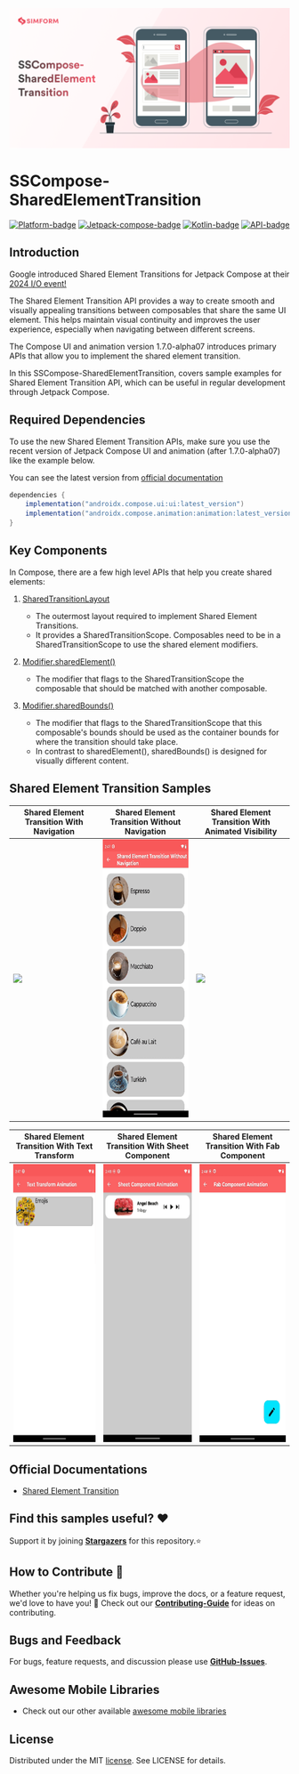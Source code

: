 ![](/gif/SharedElementBanner.png)

# SSCompose-SharedElementTransition

<div align="center">

[![Platform-badge]][Platform]
[![Jetpack-compose-badge]][Jetpack-Compose]
[![Kotlin-badge]][Kotlin]
[![API-badge]][API]

</div>

## Introduction

Google introduced Shared Element Transitions for Jetpack Compose at their [2024 I/O event!][Google-IO-Event-Link]

The Shared Element Transition API provides a way to create smooth and visually appealing transitions between composables that share the same UI element. This helps maintain visual continuity and improves the user experience, especially when navigating between different screens.

The Compose UI and animation version 1.7.0-alpha07 introduces primary APIs that allow you to implement the shared element transition.

In this SSCompose-SharedElementTransition, covers sample examples for Shared Element Transition API, which can be useful in regular development through Jetpack Compose.

## Required Dependencies

To use the new Shared Element Transition APIs, make sure you use the recent version of Jetpack Compose UI and animation (after 1.7.0-alpha07) like the example below.

You can see the latest version from [official documentation][Compose-Latest-Version]
```groovy
dependencies {
    implementation("androidx.compose.ui:ui:latest_version")
    implementation("androidx.compose.animation:animation:latest_version")
}
```
## Key Components

In Compose, there are a few high level APIs that help you create shared elements:

1. [SharedTransitionLayout][SharedTransitionLayout]
    - The outermost layout required to implement Shared Element Transitions. 
    - It provides a SharedTransitionScope. Composables need to be in a SharedTransitionScope to use the shared element modifiers.
   
2. [Modifier.sharedElement()][SharedElement]
    - The modifier that flags to the SharedTransitionScope the composable that should be matched with another composable.
   
3. [Modifier.sharedBounds()][SharedBounds]
    - The modifier that flags to the SharedTransitionScope that this composable's bounds should be used as the container bounds for where the transition should take place. 
    - In contrast to sharedElement(), sharedBounds() is designed for visually different content.

## Shared Element Transition Samples

| Shared Element Transition With Navigation              | Shared Element Transition Without Navigation              | Shared Element Transition With Animated Visibility             |
|--------------------------------------------------------|-----------------------------------------------------------|----------------------------------------------------------------|
| <img src="/gif/SETWithNavigation.gif" height="500px"/> | <img src="/gif/SETWithoutNavigation.gif" height="500px"/> | <img src="/gif/SETWithAnimatedVisibility.gif" height="500px"/> |


| Shared Element Transition With Text Transform      | Shared Element Transition With Sheet Component      | Shared Element Transition With Fab Component               |
|----------------------------------------------------|-----------------------------------------------------|------------------------------------------------------------| 
| <img src="/gif/TextTransform.gif" height="500px"/> | <img src="/gif/SheetAnimation.gif" height="500px"/> | <img src="/gif/FabComponentAnimation.gif" height="500px"/> |

## Official Documentations
- [Shared Element Transition][Shared-Element-Transition]

## Find this samples useful? ❤️
Support it by joining __[Stargazers]__ for this repository.⭐

## How to Contribute 🤝

Whether you're helping us fix bugs, improve the docs, or a feature request, we'd love to have you! 💪
Check out our __[Contributing-Guide]__ for ideas on contributing.

## Bugs and Feedback
For bugs, feature requests, and discussion please use __[GitHub-Issues]__.

## Awesome Mobile Libraries
- Check out our other available [awesome mobile libraries][Awesome-Mobile-Libraries]

## License
Distributed under the MIT [license][MIT-License]. See LICENSE for details.

<!-- Reference Links -->
[API]:                          https://developer.android.com/tools/releases/platforms#8.0

[Awesome-Mobile-Libraries]:     https://github.com/SimformSolutionsPvtLtd/Awesome-Mobile-Libraries

[Contributing-Guide]:           https://github.com/SimformSolutionsPvtLtd/SSCompose-SharedElement/blob/main/CONTRIBUTING.md

[Compose-Latest-Version]:       https://developer.android.com/jetpack/androidx/releases/compose#versions

[Google-IO-Event-Link]:         https://android-developers.googleblog.com/2024/05/whats-new-in-jetpack-compose-at-io-24.html

[GitHub-Issues]:                <https://github.com/SimformSolutionsPvtLtd/SSCompose-SharedElement/issues>

[Jetpack-Compose]:              https://developer.android.com/jetpack/compose

[Kotlin]:                       https://kotlinlang.org

[MIT-License]:                  https://github.com/SimformSolutionsPvtLtd/SSCompose-SharedElement/blob/master/LICENSE

[Platform]:                     https://www.android.com/

[Shared-Element-Transition]:    https://developer.android.com/develop/ui/compose/animation/shared-elements

[SharedTransitionLayout]:       https://developer.android.com/reference/kotlin/androidx/compose/animation/package-summary#SharedTransitionLayout(androidx.compose.ui.Modifier,kotlin.Function1)

[SharedElement]:                https://developer.android.com/develop/ui/compose/animation/shared-elements#basic-usage

[SharedBounds]:                 https://developer.android.com/develop/ui/compose/animation/shared-elements#shared-bounds

[Stargazers]:                   <https://github.com/SimformSolutionsPvtLtd/SSCompose-SharedElement/stargazers>

<!-- Badges -->
[API-badge]:                    https://img.shields.io/badge/API-26+-51b055

[Jetpack-compose-badge]:        https://img.shields.io/badge/Jetpack%20Compose-1.7.0--beta06-brightgreen?logo=jetpackcompose&logoColor=3ddc84

[Kotlin-badge]:                 https://img.shields.io/badge/Kotlin-v2.0.0-blue.svg?logo=kotlin

[Platform-badge]:               https://img.shields.io/badge/Platform-Android-green.svg?logo=Android